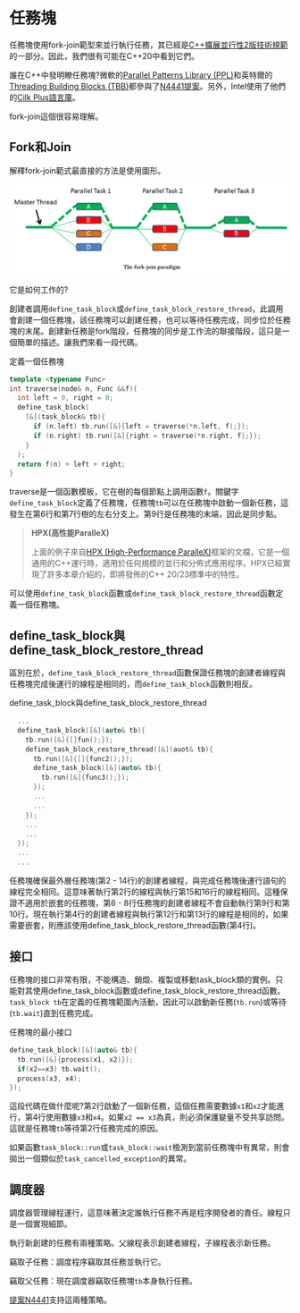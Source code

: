 # 任務塊

任務塊使用fork-join範型來並行執行任務，其已經是[C++擴展並行性2版技術規範](http://www.open-std.org/jtc1/sc22/wg21/docs/papers/2018/n4742.html)的一部分。因此，我們很有可能在C++20中看到它們。

誰在C++中發明瞭任務塊?微軟的[Parallel Patterns Library (PPL)](https://en.wikipedia.org/wiki/Parallel_Patterns_Library)和英特爾的[Threading Building Blocks (TBB)](https://en.wikipedia.org/wiki/Threading_Building_Blocks)都參與了[N4441提案](http://www.open-std.org/jtc1/sc22/wg21/docs/papers/2015/n4411.pdf)。另外，Intel使用了他們的[Cilk Plus語言庫](https://en.wikipedia.org/wiki/Cilk)。

fork-join這個很容易理解。

## Fork和Join

解釋fork-join範式最直接的方法是使用圖形。

![](../../../images/detail/The-Future-CPP-20-23/12.png)

它是如何工作的?

創建者調用`define_task_block`或`define_task_block_restore_thread`，此調用會創建一個任務塊，該任務塊可以創建任務，也可以等待任務完成，同步位於任務塊的末尾。創建新任務是fork階段，任務塊的同步是工作流的聯接階段，這只是一個簡單的描述。讓我們來看一段代碼。

定義一個任務塊

```c++
template <typename Func>
int traverse(node& n, Func &&f){
  int left = 0, right = 0;
  define_task_block(
  	[&](task_block& tb){
      if (n.left) tb.run([&]{left = traverse(*n.left, f);});
      if (n.right) tb.run([&]{right = traverse(*n.right, f);});
    }
  );
  return f(n) + left + right;
}
```

traverse是一個函數模板，它在樹的每個節點上調用函數`f`。關鍵字`define_task_block`定義了任務塊，任務塊`tb`可以在任務塊中啟動一個新任務，這發生在第6行和第7行樹的左右分支上。第9行是任務塊的末端，因此是同步點。

> **HPX(高性能ParalleX)**
>
> 上面的例子來自[HPX (High-Performance ParalleX)](http://stellar.cct.lsu.edu/projects/hpx/)框架的文檔，它是一個通用的C++運行時，適用於任何規模的並行和分佈式應用程序。HPX已經實現了許多本章介紹的，即將發佈的C++ 20/23標準中的特性。

可以使用`define_task_block`函數或`define_task_block_restore_thread`函數定義一個任務塊。

## define_task_block與define_task_block_restore_thread

區別在於，`define_task_block_restore_thread`函數保證任務塊的創建者線程與任務塊完成後運行的線程是相同的，而`define_task_block`函數則相反。

define_task_block與define_task_block_restore_thread

```c++
  ...
  define_task_block([&](auto& tb){
    tb.run([&]{[]fun();});
    define_task_block_restore_thread([&](auot& tb){
      tb.run([&]{[]{func2();}); 
      define_task_block([&](auto& tb){
        tb.run([&]{func3();});
      });
      ...
      ...
    });
    ...
    ...
  });
  ...
  ...
```

任務塊確保最外層任務塊(第2 - 14行)的創建者線程，與完成任務塊後運行語句的線程完全相同。這意味著執行第2行的線程與執行第15和16行的線程相同。這種保證不適用於嵌套的任務塊，第6 - 8行任務塊的創建者線程不會自動執行第9行和第10行。現在執行第4行的創建者線程與執行第12行和第13行的線程是相同的，如果需要嵌套，則應該使用define_task_block_restore_thread函數(第4行)。

## 接口

任務塊的接口非常有限，不能構造、銷燬、複製或移動task_block類的實例。只能對其使用define_task_block函數或define_task_block_restore_thread函數。`task_block tb`在定義的任務塊範圍內活動，因此可以啟動新任務(`tb.run`)或等待(`tb.wait`)直到任務完成。

任務塊的最小接口

```c++
define_task_block([&](auto& tb){
  tb.run([&]{process(x1, x2)});
  if(x2==x3) tb.wait();
  process(x3, x4);
});
```

這段代碼在做什麼呢?第2行啟動了一個新任務，這個任務需要數據`x1`和`x2`才能進行，第4行使用數據`x3`和`x4`。如果`x2 == x3`為真，則必須保護變量不受共享訪問。這就是任務塊`tb`等待第2行任務完成的原因。

如果函數`task_block::run`或`task_block::wait`檢測到當前任務塊中有異常，則會拋出一個類似於`task_cancelled_exception`的異常。

## 調度器

調度器管理線程運行，這意味著決定誰執行任務不再是程序開發者的責任。線程只是一個實現細節。

執行新創建的任務有兩種策略。父線程表示創建者線程，子線程表示新任務。

竊取子任務：調度程序竊取其任務並執行它。

竊取父任務：現在調度器竊取任務塊`tb`本身執行任務。

[提案N4441](http://www.open-std.org/jtc1/sc22/wg21/docs/papers/2015/n4411.pdf)支持這兩種策略。

